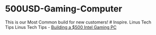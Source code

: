 # 500USD-Gaming-Computer
This is our Most Common build for new customers! # Inspire. Linus Tech Tips Linus Tech Tips - [Building a $500 Intel Gaming PC](https://youtu.be/Xzhp1HTt43M)
